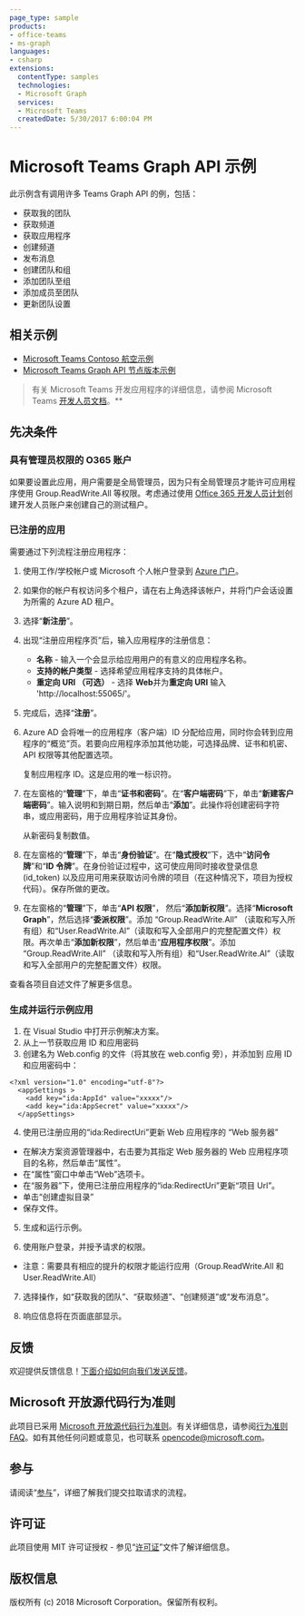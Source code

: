 ```yaml
---
page_type: sample
products:
- office-teams
- ms-graph
languages:
- csharp
extensions:
  contentType: samples
  technologies:
  - Microsoft Graph 
  services:
  - Microsoft Teams
  createdDate: 5/30/2017 6:00:04 PM
---
```

# Microsoft Teams Graph API 示例

此示例含有调用许多 Teams Graph API 的例，包括：

* 获取我的团队
* 获取频道
* 获取应用程序
* 创建频道
* 发布消息
* 创建团队和组
* 添加团队至组
* 添加成员至团队
* 更新团队设置

## 相关示例

* [Microsoft Teams Contoso 航空示例](https://github.com/microsoftgraph/contoso-airlines-teams-sample)
* [Microsoft Teams Graph API 节点版本示例](https://github.com/OfficeDev/microsoft-teams-sample-graph/tree/master/Node/SampleApp)

> 有关 Microsoft Teams 开发应用程序的详细信息，请参阅 Microsoft Teams [开发人员文档](https://msdn.microsoft.com/en-us/microsoft-teams/index)。\**

## 先决条件

### 具有管理员权限的 O365 账户

如果要设置此应用，用户需要是全局管理员，因为只有全局管理员才能许可应用程序使用 Group.ReadWrite.All 等权限。考虑通过使用 [Office 365 开发人员计划](https://dev.office.com/devprogram)创建开发人员账户来创建自己的测试租户。  

### 已注册的应用

需要通过下列流程注册应用程序：

1. 使用工作/学校帐户或 Microsoft 个人帐户登录到 [Azure 门户](https://go.microsoft.com/fwlink/?linkid=2083908)。
2. 如果你的帐户有权访问多个租户，请在右上角选择该帐户，并将门户会话设置为所需的 Azure AD 租户。
3. 选择“**新注册**”。
4. 出现“注册应用程序页”后，输入应用程序的注册信息：
   * **名称** \- 输入一个会显示给应用用户的有意义的应用程序名称。
   * **支持的帐户类型** \- 选择希望应用程序支持的具体帐户。
   * **重定向 URI （可选）** \- 选择 **Web**并为**重定向 URI** 输入 'http://localhost:55065/'。
5. 完成后，选择“**注册**”。
6. Azure AD 会将唯一的应用程序（客户端）ID 分配给应用，同时你会转到应用程序的“概览”页。若要向应用程序添加其他功能，可选择品牌、证书和机密、API 权限等其他配置选项。 

   复制应用程序 ID。这是应用的唯一标识符。
7. 在左窗格的“**管理**”下，单击“**证书和密码**”。在“**客户端密码**”下，单击“**新建客户端密码**”。输入说明和到期日期，然后单击“**添加**”。此操作将创建密码字符串，或应用密码，用于应用程序验证其身份。  

   从新密码复制数值。
8. 在左窗格的“**管理**”下，单击“**身份验证**”。在“**隐式授权**”下，选中“**访问令牌**”和“**ID 令牌**”。在身份验证过程中，这可使应用同时接收登录信息 (id\_token) 以及应用可用来获取访问令牌的项目（在这种情况下，项目为授权代码）。保存所做的更改。
9. 在左窗格的“**管理**”下，单击“**API 权限**”， 然后“**添加新权限**”。选择“**Microsoft Graph**”，然后选择“**委派权限**”。添加 “Group.ReadWrite.All” （读取和写入所有组）和“User.ReadWrite.Al”（读取和写入全部用户的完整配置文件）权限。再次单击“**添加新权限**”，然后单击“**应用程序权限**”。添加 “Group.ReadWrite.All” （读取和写入所有组）和“User.ReadWrite.Al”（读取和写入全部用户的完整配置文件）权限。

查看各项目自述文件了解更多信息。
    
### 生成并运行示例应用

1. 在 Visual Studio 中打开示例解决方案。
2. 从上一节获取应用 ID 和应用密码
3. 创建名为 Web.config 的文件（将其放在 web.config 旁），并添加到 应用 ID 和应用密码中：

```
<?xml version="1.0" encoding="utf-8"?>
  <appSettings >
    <add key="ida:AppId" value="xxxxx"/>
    <add key="ida:AppSecret" value="xxxxx"/>
  </appSettings>
```

4. 使用已注册应用的“ida:RedirectUri”更新 Web 应用程序的 “Web 服务器” 

* 在解决方案资源管理器中，右击要为其指定 Web 服务器的 Web 应用程序项目的名称，然后单击“属性”。
* 在“属性”窗口中单击“Web”选项卡。
* 在“服务器”下，使用已注册应用程序的“ida:RedirectUri”更新“项目 Url”。
* 单击“创建虚拟目录”
* 保存文件。

5. 生成和运行示例。

6. 使用账户登录，并授予请求的权限。

* 注意：需要具有相应的提升的权限才能运行应用（Group.ReadWrite.All 和 User.ReadWrite.All）

7. 选择操作，如“获取我的团队”、“获取频道”、“创建频道”或“发布消息”。

8. 响应信息将在页面底部显示。

## 反馈

欢迎提供反馈信息！[下面介绍如何向我们发送反馈](https://msdn.microsoft.com/en-us/microsoft-teams/feedback)。

## Microsoft 开放源代码行为准则

此项目已采用 [Microsoft 开放源代码行为准则](https://opensource.microsoft.com/codeofconduct/)。有关详细信息，请参阅[行为准则 FAQ](https://opensource.microsoft.com/codeofconduct/faq/)。如有其他任何问题或意见，也可联系 [opencode@microsoft.com](mailto:opencode@microsoft.com)。

## 参与

请阅读“[参与](contributing.md)”，详细了解我们提交拉取请求的流程。

## 许可证

此项目使用 MIT 许可证授权 - 参见“[许可证](LICENSE)”文件了解详细信息。

## 版权信息

版权所有 (c) 2018 Microsoft Corporation。保留所有权利。
